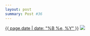 ```yaml
---
layout: post
summary: Post #36
---
```


<p>
  <time><a href="/36">{{ page.date | date: "%B %e, %Y" }}</a></time>
  <a href="/36"><img src="{{ site.assets_url }}/36-640.jpg" srcset="{{ site.assets_url }}/36-1280.jpg 1280w, {{ site.assets_url }}/36-960.jpg 960w, {{ site.assets_url }}/36-640.jpg 640w, {{ site.assets_url }}/36-320.jpg 320w" sizes="(min-width: 700px) 50vw, calc(100vw - 2rem)" /></a>
</p>
